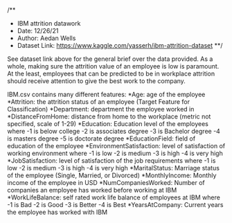 /**
* IBM attrition datawork
* Date: 12/26/21
* Author: Aedan Wells
* Dataset Link: https://www.kaggle.com/yasserh/ibm-attrition-dataset
**/

See dataset link above for the general brief over the data provided. As a whole, making sure the attrition value of an employee is low is paramount.
At the least, employees that can be predicted to be in workplace attrition should receive attention to give the best work to the company. 

IBM.csv contains many different features:
    *Age: age of the employee 
    *Attrition: the attrition status of an employee (Target Feature for Classification)
    *Department: department the employee worked in
    *DistanceFromHome: distance from home to the workplace (metric not specified, scale of 1-29)
    *Education: Education level of the employees where
        -1 is below college
        -2 is associates degree
        -3 is Bachelor degree
        -4 is masters degree
        -5 is doctorate degree
    *EducationField: field of education of the employee
    *EnvironmentSatisfaction: level of satisfaction of working environment where
        -1 is low
        -2 is medium
        -3 is high
        -4 is very high
    *JobSatisfaction: level of satisfaction of the job requirements where
        -1 is low
        -2 is medium
        -3 is high
        -4 is very high
    *MaritalStatus: Marriage status of the employee (Single, Married, or Divorced)
    *MonthlyIncome: Monthly income of the employee in USD
    *NumCompaniesWorked: Number of companies an employee has worked before working at IBM
    *WorkLifeBalance: self rated work life balance of employees at IBM where
        -1 is Bad
        -2 is Good
        -3 is Better
        -4 is Best
    *YearsAtCompany: Current years the employee has worked with IBM    

